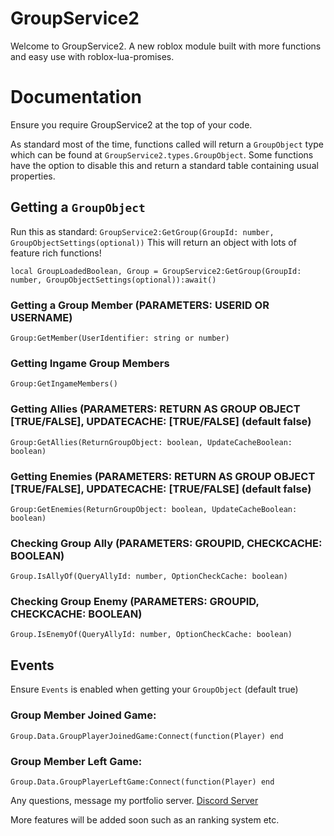 # GroupService2
Welcome to GroupService2. A new roblox module built with more functions and easy use with roblox-lua-promises.

# Documentation
Ensure you require GroupService2 at the top of your code.

As standard most of the time, functions called will return a ``GroupObject`` type which can be found at ``GroupService2.types.GroupObject``. Some functions have the option to disable this and return a standard table containing usual properties.

## Getting a ``GroupObject``

Run this as standard: ``GroupService2:GetGroup(GroupId: number, GroupObjectSettings(optional))``
This will return an object with lots of feature rich functions!

``local GroupLoadedBoolean, Group = GroupService2:GetGroup(GroupId: number, GroupObjectSettings(optional)):await()``

### Getting a Group Member (PARAMETERS: USERID OR USERNAME)
``Group:GetMember(UserIdentifier: string or number)``

### Getting Ingame Group Members
``Group:GetIngameMembers()``

### Getting Allies (PARAMETERS: RETURN AS GROUP OBJECT [TRUE/FALSE], UPDATECACHE: [TRUE/FALSE] (default false)
``Group:GetAllies(ReturnGroupObject: boolean, UpdateCacheBoolean: boolean)``

### Getting Enemies (PARAMETERS: RETURN AS GROUP OBJECT [TRUE/FALSE], UPDATECACHE: [TRUE/FALSE] (default false)
``Group:GetEnemies(ReturnGroupObject: boolean, UpdateCacheBoolean: boolean)``

### Checking Group Ally (PARAMETERS: GROUPID, CHECKCACHE: BOOLEAN)
``Group.IsAllyOf(QueryAllyId: number, OptionCheckCache: boolean)``

### Checking Group Enemy (PARAMETERS: GROUPID, CHECKCACHE: BOOLEAN)
``Group.IsEnemyOf(QueryAllyId: number, OptionCheckCache: boolean)``

## Events
Ensure ``Events`` is enabled when getting your ``GroupObject`` (default true)

### Group Member Joined Game:
``Group.Data.GroupPlayerJoinedGame:Connect(function(Player) end``

### Group Member Left Game:
``Group.Data.GroupPlayerLeftGame:Connect(function(Player) end``

Any questions, message my portfolio server.
[Discord Server](https://discord.gg/AUxEh8mGTx)

More features will be added soon such as an ranking system etc.
